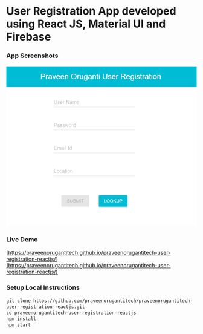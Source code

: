 # User Registration App developed using React JS, Material UI and Firebase

### App Screenshots

![screenshot of the app](https://raw.githubusercontent.com/praveenorugantitech/praveenorugantitech-user-registration-reactjs/master/src/images/screenshot.PNG)


### Live Demo

[https://praveenorugantitech.github.io/praveenorugantitech-user-registration-reactjs/](https://praveenorugantitech.github.io/praveenorugantitech-user-registration-reactjs/)


### Setup Local Instructions

```
git clone https://github.com/praveenorugantitech/praveenorugantitech-user-registration-reactjs.git
cd praveenorugantitech-user-registration-reactjs
npm install
npm start

```




